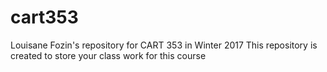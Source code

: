 # cart353
Louisane Fozin's repository for CART 353 in Winter 2017
This repository is created to store your class work for this course 
